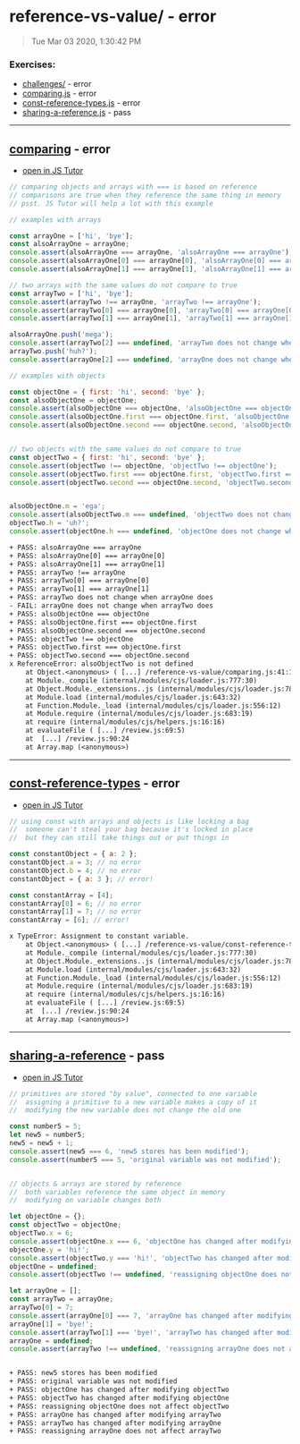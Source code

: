 # reference-vs-value/ - error

> Tue Mar 03 2020, 1:30:42 PM

### Exercises:

* [challenges/](./challenges/) - error
* [comparing.js](#comparing---error) - error
* [const-reference-types.js](#const-reference-types---error) - error
* [sharing-a-reference.js](#sharing-a-reference---pass) - pass

---

## [comparing](./comparing.js) - error

* [open in JS Tutor](http://www.pythontutor.com/live.html#code=%2F%2F%20comparing%20objects%20and%20arrays%20with%20%3D%3D%3D%20is%20based%20on%20reference%0A%2F%2F%20comparisons%20are%20true%20when%20they%20reference%20the%20same%20thing%20in%20memory%0A%2F%2F%20psst.%20JS%20Tutor%20will%20help%20a%20lot%20with%20this%20example%0A%0A%2F%2F%20examples%20with%20arrays%0A%0Aconst%20arrayOne%20%3D%20%5B'hi'%2C%20'bye'%5D%3B%0Aconst%20alsoArrayOne%20%3D%20arrayOne%3B%0Aconsole.assert%28alsoArrayOne%20%3D%3D%3D%20arrayOne%2C%20'alsoArrayOne%20%3D%3D%3D%20arrayOne'%29%3B%0Aconsole.assert%28alsoArrayOne%5B0%5D%20%3D%3D%3D%20arrayOne%5B0%5D%2C%20'alsoArrayOne%5B0%5D%20%3D%3D%3D%20arrayOne%5B0%5D'%29%3B%0Aconsole.assert%28alsoArrayOne%5B1%5D%20%3D%3D%3D%20arrayOne%5B1%5D%2C%20'alsoArrayOne%5B1%5D%20%3D%3D%3D%20arrayOne%5B1%5D'%29%3B%0A%0A%2F%2F%20two%20arrays%20with%20the%20same%20values%20do%20not%20compare%20to%20true%0Aconst%20arrayTwo%20%3D%20%5B'hi'%2C%20'bye'%5D%3B%0Aconsole.assert%28arrayTwo%20!%3D%3D%20arrayOne%2C%20'arrayTwo%20!%3D%3D%20arrayOne'%29%3B%0Aconsole.assert%28arrayTwo%5B0%5D%20%3D%3D%3D%20arrayOne%5B0%5D%2C%20'arrayTwo%5B0%5D%20%3D%3D%3D%20arrayOne%5B0%5D'%29%3B%0Aconsole.assert%28arrayTwo%5B1%5D%20%3D%3D%3D%20arrayOne%5B1%5D%2C%20'arrayTwo%5B1%5D%20%3D%3D%3D%20arrayOne%5B1%5D'%29%3B%0A%0AalsoArrayOne.push%28'mega'%29%3B%0Aconsole.assert%28arrayTwo%5B2%5D%20%3D%3D%3D%20undefined%2C%20'arrayTwo%20does%20not%20change%20when%20arrayOne%20does'%29%3B%0AarrayTwo.push%28'huh%3F'%29%3B%0Aconsole.assert%28arrayOne%5B2%5D%20%3D%3D%3D%20undefined%2C%20'arrayOne%20does%20not%20change%20when%20arrayTwo%20does'%29%3B%0A%0A%2F%2F%20examples%20with%20objects%0A%0Aconst%20objectOne%20%3D%20%7B%20first%3A%20'hi'%2C%20second%3A%20'bye'%20%7D%3B%0Aconst%20alsoObjectOne%20%3D%20objectOne%3B%0Aconsole.assert%28alsoObjectOne%20%3D%3D%3D%20objectOne%2C%20'alsoObjectOne%20%3D%3D%3D%20objectOne'%29%3B%0Aconsole.assert%28alsoObjectOne.first%20%3D%3D%3D%20objectOne.first%2C%20'alsoObjectOne.first%20%3D%3D%3D%20objectOne.first'%29%3B%0Aconsole.assert%28alsoObjectOne.second%20%3D%3D%3D%20objectOne.second%2C%20'alsoObjectOne.second%20%3D%3D%3D%20objectOne.second'%29%3B%0A%0A%0A%2F%2F%20two%20objects%20with%20the%20same%20values%20do%20not%20compare%20to%20true%0Aconst%20objectTwo%20%3D%20%7B%20first%3A%20'hi'%2C%20second%3A%20'bye'%20%7D%3B%0Aconsole.assert%28objectTwo%20!%3D%3D%20objectOne%2C%20'objectTwo%20!%3D%3D%20objectOne'%29%3B%0Aconsole.assert%28objectTwo.first%20%3D%3D%3D%20objectOne.first%2C%20'objectTwo.first%20%3D%3D%3D%20objectOne.first'%29%3B%0Aconsole.assert%28objectTwo.second%20%3D%3D%3D%20objectOne.second%2C%20'objectTwo.second%20%3D%3D%3D%20objectOne.second'%29%3B%0A%0A%0AalsoObjectOne.m%20%3D%20'ega'%3B%0Aconsole.assert%28alsoObjectTwo.m%20%3D%3D%3D%20undefined%2C%20'objectTwo%20does%20not%20change%20when%20objectOne%20does'%29%3B%0AobjectTwo.h%20%3D%20'uh%3F'%3B%0Aconsole.assert%28objectOne.h%20%3D%3D%3D%20undefined%2C%20'objectOne%20does%20not%20change%20when%20objectTwo%20does'%29%3B%0A&cumulative=false&curInstr=2&heapPrimitives=nevernest&mode=display&origin=opt-live.js&py=js&rawInputLstJSON=%5B%5D&textReferences=false)

```js
// comparing objects and arrays with === is based on reference
// comparisons are true when they reference the same thing in memory
// psst. JS Tutor will help a lot with this example

// examples with arrays

const arrayOne = ['hi', 'bye'];
const alsoArrayOne = arrayOne;
console.assert(alsoArrayOne === arrayOne, 'alsoArrayOne === arrayOne');
console.assert(alsoArrayOne[0] === arrayOne[0], 'alsoArrayOne[0] === arrayOne[0]');
console.assert(alsoArrayOne[1] === arrayOne[1], 'alsoArrayOne[1] === arrayOne[1]');

// two arrays with the same values do not compare to true
const arrayTwo = ['hi', 'bye'];
console.assert(arrayTwo !== arrayOne, 'arrayTwo !== arrayOne');
console.assert(arrayTwo[0] === arrayOne[0], 'arrayTwo[0] === arrayOne[0]');
console.assert(arrayTwo[1] === arrayOne[1], 'arrayTwo[1] === arrayOne[1]');

alsoArrayOne.push('mega');
console.assert(arrayTwo[2] === undefined, 'arrayTwo does not change when arrayOne does');
arrayTwo.push('huh?');
console.assert(arrayOne[2] === undefined, 'arrayOne does not change when arrayTwo does');

// examples with objects

const objectOne = { first: 'hi', second: 'bye' };
const alsoObjectOne = objectOne;
console.assert(alsoObjectOne === objectOne, 'alsoObjectOne === objectOne');
console.assert(alsoObjectOne.first === objectOne.first, 'alsoObjectOne.first === objectOne.first');
console.assert(alsoObjectOne.second === objectOne.second, 'alsoObjectOne.second === objectOne.second');


// two objects with the same values do not compare to true
const objectTwo = { first: 'hi', second: 'bye' };
console.assert(objectTwo !== objectOne, 'objectTwo !== objectOne');
console.assert(objectTwo.first === objectOne.first, 'objectTwo.first === objectOne.first');
console.assert(objectTwo.second === objectOne.second, 'objectTwo.second === objectOne.second');


alsoObjectOne.m = 'ega';
console.assert(alsoObjectTwo.m === undefined, 'objectTwo does not change when objectOne does');
objectTwo.h = 'uh?';
console.assert(objectOne.h === undefined, 'objectOne does not change when objectTwo does');

```

```txt
+ PASS: alsoArrayOne === arrayOne
+ PASS: alsoArrayOne[0] === arrayOne[0]
+ PASS: alsoArrayOne[1] === arrayOne[1]
+ PASS: arrayTwo !== arrayOne
+ PASS: arrayTwo[0] === arrayOne[0]
+ PASS: arrayTwo[1] === arrayOne[1]
+ PASS: arrayTwo does not change when arrayOne does
- FAIL: arrayOne does not change when arrayTwo does
+ PASS: alsoObjectOne === objectOne
+ PASS: alsoObjectOne.first === objectOne.first
+ PASS: alsoObjectOne.second === objectOne.second
+ PASS: objectTwo !== objectOne
+ PASS: objectTwo.first === objectOne.first
+ PASS: objectTwo.second === objectOne.second
x ReferenceError: alsoObjectTwo is not defined
    at Object.<anonymous> ( [...] /reference-vs-value/comparing.js:41:16)
    at Module._compile (internal/modules/cjs/loader.js:777:30)
    at Object.Module._extensions..js (internal/modules/cjs/loader.js:788:10)
    at Module.load (internal/modules/cjs/loader.js:643:32)
    at Function.Module._load (internal/modules/cjs/loader.js:556:12)
    at Module.require (internal/modules/cjs/loader.js:683:19)
    at require (internal/modules/cjs/helpers.js:16:16)
    at evaluateFile ( [...] /review.js:69:5)
    at  [...] /review.js:90:24
    at Array.map (<anonymous>)
```

---

## [const-reference-types](./const-reference-types.js) - error

* [open in JS Tutor](http://www.pythontutor.com/live.html#code=%2F%2F%20using%20const%20with%20arrays%20and%20objects%20is%20like%20locking%20a%20bag%0A%2F%2F%20%20someone%20can't%20steal%20your%20bag%20because%20it's%20locked%20in%20place%0A%2F%2F%20%20but%20they%20can%20still%20take%20things%20out%20or%20put%20things%20in%0A%0Aconst%20constantObject%20%3D%20%7B%20a%3A%202%20%7D%3B%0AconstantObject.a%20%3D%203%3B%20%2F%2F%20no%20error%0AconstantObject.b%20%3D%204%3B%20%2F%2F%20no%20error%0AconstantObject%20%3D%20%7B%20a%3A%203%20%7D%3B%20%2F%2F%20error!%0A%0Aconst%20constantArray%20%3D%20%5B4%5D%3B%0AconstantArray%5B0%5D%20%3D%206%3B%20%2F%2F%20no%20error%0AconstantArray%5B1%5D%20%3D%207%3B%20%2F%2F%20no%20error%0AconstantArray%20%3D%20%5B6%5D%3B%20%2F%2F%20error!%0A&cumulative=false&curInstr=2&heapPrimitives=nevernest&mode=display&origin=opt-live.js&py=js&rawInputLstJSON=%5B%5D&textReferences=false)

```js
// using const with arrays and objects is like locking a bag
//  someone can't steal your bag because it's locked in place
//  but they can still take things out or put things in

const constantObject = { a: 2 };
constantObject.a = 3; // no error
constantObject.b = 4; // no error
constantObject = { a: 3 }; // error!

const constantArray = [4];
constantArray[0] = 6; // no error
constantArray[1] = 7; // no error
constantArray = [6]; // error!

```

```txt
x TypeError: Assignment to constant variable.
    at Object.<anonymous> ( [...] /reference-vs-value/const-reference-types.js:8:16)
    at Module._compile (internal/modules/cjs/loader.js:777:30)
    at Object.Module._extensions..js (internal/modules/cjs/loader.js:788:10)
    at Module.load (internal/modules/cjs/loader.js:643:32)
    at Function.Module._load (internal/modules/cjs/loader.js:556:12)
    at Module.require (internal/modules/cjs/loader.js:683:19)
    at require (internal/modules/cjs/helpers.js:16:16)
    at evaluateFile ( [...] /review.js:69:5)
    at  [...] /review.js:90:24
    at Array.map (<anonymous>)
```

---

## [sharing-a-reference](./sharing-a-reference.js) - pass

* [open in JS Tutor](http://www.pythontutor.com/live.html#code=%2F%2F%20primitives%20are%20stored%20%22by%20value%22%2C%20connected%20to%20one%20variable%0A%2F%2F%20%20assigning%20a%20primitive%20to%20a%20new%20variable%20makes%20a%20copy%20of%20it%0A%2F%2F%20%20modifying%20the%20new%20variable%20does%20not%20change%20the%20old%20one%0A%0Aconst%20number5%20%3D%205%3B%0Alet%20new5%20%3D%20number5%3B%0Anew5%20%3D%20new5%20%2B%201%3B%0Aconsole.assert%28new5%20%3D%3D%3D%206%2C%20'new5%20stores%20has%20been%20modified'%29%3B%0Aconsole.assert%28number5%20%3D%3D%3D%205%2C%20'original%20variable%20was%20not%20modified'%29%3B%0A%0A%0A%2F%2F%20objects%20%26%20arrays%20are%20stored%20by%20reference%0A%2F%2F%20%20both%20variables%20reference%20the%20same%20object%20in%20memory%0A%2F%2F%20%20modifying%20on%20variable%20changes%20both%0A%0Alet%20objectOne%20%3D%20%7B%7D%3B%0Aconst%20objectTwo%20%3D%20objectOne%3B%0AobjectTwo.x%20%3D%206%3B%0Aconsole.assert%28objectOne.x%20%3D%3D%3D%206%2C%20'objectOne%20has%20changed%20after%20modifying%20objectTwo'%29%3B%0AobjectOne.y%20%3D%20'hi!'%3B%0Aconsole.assert%28objectTwo.y%20%3D%3D%3D%20'hi!'%2C%20'objectTwo%20has%20changed%20after%20modifying%20objectOne'%29%3B%0AobjectOne%20%3D%20undefined%3B%0Aconsole.assert%28objectTwo%20!%3D%3D%20undefined%2C%20'reassigning%20objectOne%20does%20not%20affect%20objectTwo'%29%3B%0A%0Alet%20arrayOne%20%3D%20%5B%5D%3B%0Aconst%20arrayTwo%20%3D%20arrayOne%3B%0AarrayTwo%5B0%5D%20%3D%207%3B%0Aconsole.assert%28arrayOne%5B0%5D%20%3D%3D%3D%207%2C%20'arrayOne%20has%20changed%20after%20modifying%20arrayTwo'%29%3B%0AarrayOne%5B1%5D%20%3D%20'bye!'%3B%0Aconsole.assert%28arrayTwo%5B1%5D%20%3D%3D%3D%20'bye!'%2C%20'arrayTwo%20has%20changed%20after%20modifying%20arrayOne'%29%3B%0AarrayOne%20%3D%20undefined%3B%0Aconsole.assert%28arrayTwo%20!%3D%3D%20undefined%2C%20'reassigning%20arrayOne%20does%20not%20affect%20arrayTwo'%29%3B%0A%0A%0A&cumulative=false&curInstr=2&heapPrimitives=nevernest&mode=display&origin=opt-live.js&py=js&rawInputLstJSON=%5B%5D&textReferences=false)

```js
// primitives are stored "by value", connected to one variable
//  assigning a primitive to a new variable makes a copy of it
//  modifying the new variable does not change the old one

const number5 = 5;
let new5 = number5;
new5 = new5 + 1;
console.assert(new5 === 6, 'new5 stores has been modified');
console.assert(number5 === 5, 'original variable was not modified');


// objects & arrays are stored by reference
//  both variables reference the same object in memory
//  modifying on variable changes both

let objectOne = {};
const objectTwo = objectOne;
objectTwo.x = 6;
console.assert(objectOne.x === 6, 'objectOne has changed after modifying objectTwo');
objectOne.y = 'hi!';
console.assert(objectTwo.y === 'hi!', 'objectTwo has changed after modifying objectOne');
objectOne = undefined;
console.assert(objectTwo !== undefined, 'reassigning objectOne does not affect objectTwo');

let arrayOne = [];
const arrayTwo = arrayOne;
arrayTwo[0] = 7;
console.assert(arrayOne[0] === 7, 'arrayOne has changed after modifying arrayTwo');
arrayOne[1] = 'bye!';
console.assert(arrayTwo[1] === 'bye!', 'arrayTwo has changed after modifying arrayOne');
arrayOne = undefined;
console.assert(arrayTwo !== undefined, 'reassigning arrayOne does not affect arrayTwo');



```

```txt
+ PASS: new5 stores has been modified
+ PASS: original variable was not modified
+ PASS: objectOne has changed after modifying objectTwo
+ PASS: objectTwo has changed after modifying objectOne
+ PASS: reassigning objectOne does not affect objectTwo
+ PASS: arrayOne has changed after modifying arrayTwo
+ PASS: arrayTwo has changed after modifying arrayOne
+ PASS: reassigning arrayOne does not affect arrayTwo
```

